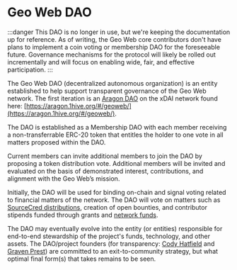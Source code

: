 # Geo Web DAO

:::danger
This DAO is no longer in use, but we're keeping the documentation up for reference. As of writing, the Geo Web core contributors don't have plans to implement a coin voting or membership DAO for the foreseeable future. Governance mechanisms for the protocol will likely be rolled out incrementally and will focus on enabling wide, fair, and effective participation.
:::

The Geo Web DAO (decentralized autonomous organization) is an entity established to help support transparent governance of the Geo Web network. The first iteration is an [Aragon DAO](https://aragon.org/) on the xDAI network found here: [https://aragon.1hive.org/#/geoweb/](https://aragon.1hive.org/#/geoweb/).

The DAO is established as a Membership DAO with each member receiving a non-transferrable ERC-20 token that entitles the holder to one vote in all matters proposed within the DAO.

Current members can invite additional members to join the DAO by proposing a token distribution vote. Additional members will be invited and evaluated on the basis of demonstrated interest, contributions, and alignment with the Geo Web’s mission.

Initially, the DAO will be used for binding on-chain and signal voting related to financial matters of the network. The DAO will vote on matters such as [SourceCred distributions](sourcecred), creation of open bounties, and contributor stipends funded through grants and [network funds](../concepts/network-funds).&#x20;

The DAO may eventually evolve into the entity (or entities) responsible for end-to-end stewardship of the project's funds, technology, and other assets. The DAO/project founders (for transparency: [Cody Hatfield](https://twitter.com/codynhat) and [Graven Prest](https://twitter.com/GravenPrest)) are committed to an exit-to-community strategy, but what optimal final form(s) that takes remains to be seen.
